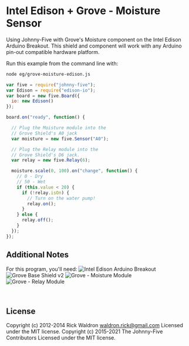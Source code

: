 <!--remove-start-->

# Intel Edison + Grove - Moisture Sensor

<!--remove-end-->


Using Johnny-Five with Grove's Moisture component on the Intel Edison Arduino Breakout. This shield and component will work with any Arduino pin-out compatible hardware platform.







Run this example from the command line with:
```bash
node eg/grove-moisture-edison.js
```


```javascript
var five = require("johnny-five");
var Edison = require("edison-io");
var board = new five.Board({
  io: new Edison()
});

board.on("ready", function() {

  // Plug the Moisture module into the
  // Grove Shield's A0 jack
  var moisture = new five.Sensor("A0");

  // Plug the Relay module into the
  // Grove Shield's D6 jack.
  var relay = new five.Relay(6);

  moisture.scale(0, 100).on("change", function() {
    // 0 - Dry
    // 50 - Wet
    if (this.value < 20) {
      if (!relay.isOn) {
        // Turn on the water pump!
        relay.on();
      }
    } else {
      relay.off();
    }
  });
});

```








## Additional Notes
For this program, you'll need:
![Intel Edison Arduino Breakout](https://cdn.sparkfun.com//assets/parts/1/0/1/3/9/13097-06.jpg)
![Grove Base Shield v2](http://www.seeedstudio.com/depot/images/product/base%20shield%20V2_01.jpg)
![Grove - Moisture Module](http://www.seeedstudio.com/depot/images/101020008%201.jpg)
![Grove - Relay Module](http://www.seeedstudio.com/depot/images/1030200051.jpg)

&nbsp;

<!--remove-start-->

## License
Copyright (c) 2012-2014 Rick Waldron <waldron.rick@gmail.com>
Licensed under the MIT license.
Copyright (c) 2015-2021 The Johnny-Five Contributors
Licensed under the MIT license.

<!--remove-end-->
